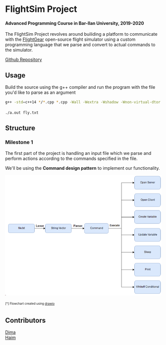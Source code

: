 # FlightSim Project
#### Advanced Programming Course in Bar-Ilan University, 2019-2020
The FlightSim Project revolves around builiding a platform to communicate with the [FlightGear](https://www.flightgear.org/) open-source flight simulator using a custom programming language that we parse and convert to actual commands to the simulator.

[Github Repository](https://github.com/Dimmzy/flightsim)


## Usage
Build the source using the g++ compiler and run the program with the file you'd like to parse as an argument
```bash
g++ -std=c++14 */*.cpp *.cpp -Wall -Wextra -Wshadow -Wnon-virtual-dtor -pedantic -o a.out -pthread

./a.out fly.txt
```

## Structure
### Milestone 1
The first part of the project is handling an input file which we parse and perform actions according to the commands specified in the file.

We'll be using the **Command design pattern** to implement our functionality.

![alt text](flowchart.png)

<sub><sup>[*] Flowchart created using [drawio](https://www.draw.io/)</sup></sub>

## Contributors
[Dima](https://github.com/Dimmzy)   
[Haim](https://github.com/HaimIsakov)
